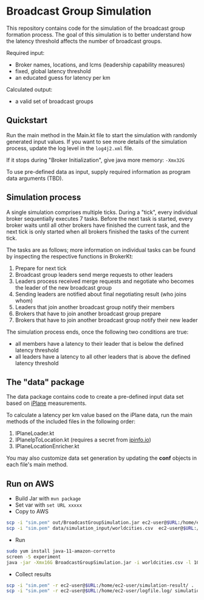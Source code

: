 # Broadcast Group Simulation

This repository contains code for the simulation of the broadcast group formation process.
The goal of this simulation is to better understand how the latency threshold affects the number of broadcast groups.

Required input:
- Broker names, locations, and lcms (leadership capability measures)
- fixed, global latency threshold
- an educated guess for latency per km

Calculated output:
- a valid set of broadcast groups

## Quickstart

Run the main method in the Main.kt file to start the simulation with randomly generated input values.
If you want to see more details of the simulation process, update the log level in the `log4j2.xml` file.

If it stops during "Broker Initialization", give java more memory: `-Xmx32G`

To use pre-defined data as input, supply required information as program data arguments (TBD).

## Simulation process

A single simulation comprises multiple ticks.
During a "tick", every individual broker sequentially executes 7 tasks.
Before the next task is started, every broker waits until all other brokers have finished the current task,
and the next tick is only started when all brokers finished the tasks of the current tick.

The tasks are as follows; more information on individual tasks can be found by inspecting the respective functions in
 BrokerKt:
1. Prepare for next tick
2. Broadcast group leaders send merge requests to other leaders
3. Leaders process received merge requests and negotiate who becomes the leader of the new broadcast group
4. Sending leaders are notified about final negotiating result (who joins whom)
5. Leaders that join another broadcast group notify their members
6. Brokers that have to join another broadcast group prepare
7. Brokers that have to join another broadcast group notify their new leader

The simulation process ends, once the following two conditions are true:
- all members have a latency to their leader that is below the defined latency threshold
- all leaders have a latency to all other leaders that is above the defined latency threshold

## The "data" package

The data package contains code to create a pre-defined input data set based on [iPlane](https://web.eecs.umich.edu/~harshavm/iplane/) measurements.

To calculate a latency per km value based on the iPlane data, run the main methods of the included files in the
 following order:
1. IPlaneLoader.kt
2. IPlaneIpToLocation.kt (requires a secret from [ipinfo.io](https://ipinfo.io/))
3. IPlaneLocationEnricher.kt

You may also customize data set generation by updating the **conf** objects in each file's main method.

## Run on AWS

- Build Jar with `mvn package`
- Set var with `set URL xxxxx`
- Copy to AWS
```bash
scp -i "sim.pem" out/BroadcastGroupSimulation.jar ec2-user@$URL:/home/ec2-user/
scp -i "sim.pem" data/simulation_input/worldcities.csv  ec2-user@$URL:/home/ec2-user/
```
- Run
```bash
sudo yum install java-11-amazon-corretto
screen -S experiment
java -jar -Xmx16G BroadcastGroupSimulation.jar -i worldcities.csv -l 10,20,30,40,50,60,70,80,90,100,150,200,250,300,350,400 -p sim -a 1200,2400,3600,4800,6000,7200,8400,9600,10800,12000
```
- Collect results
```bash
scp -i "sim.pem" -r ec2-user@$URL:/home/ec2-user/simulation-result/ .
scp -i "sim.pem" -r ec2-user@$URL:/home/ec2-user/logfile.log/ simulation-result/sim-logfile.log
```
